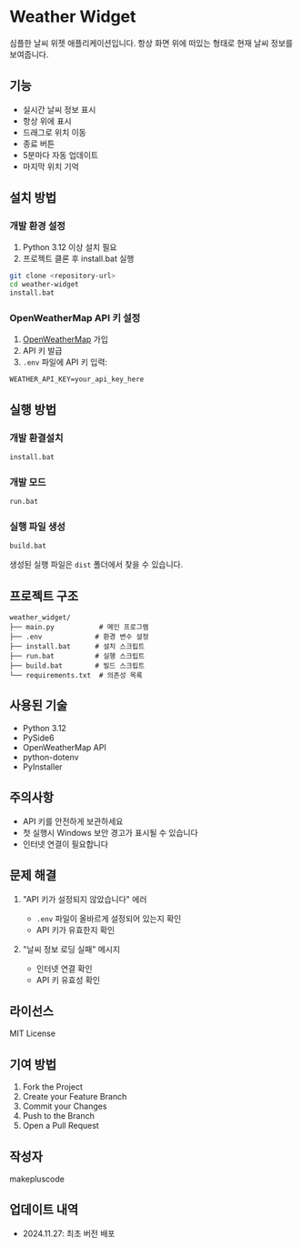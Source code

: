# Weather Widget

심플한 날씨 위젯 애플리케이션입니다. 항상 화면 위에 떠있는 형태로 현재 날씨 정보를 보여줍니다.

## 기능
- 실시간 날씨 정보 표시
- 항상 위에 표시
- 드래그로 위치 이동
- 종료 버튼
- 5분마다 자동 업데이트
- 마지막 위치 기억

## 설치 방법

### 개발 환경 설정
1. Python 3.12 이상 설치 필요
2. 프로젝트 클론 후 install.bat 실행
```bash
git clone <repository-url>
cd weather-widget
install.bat
```

### OpenWeatherMap API 키 설정
1. [OpenWeatherMap](https://openweathermap.org/) 가입
2. API 키 발급
3. `.env` 파일에 API 키 입력:
```
WEATHER_API_KEY=your_api_key_here
```

## 실행 방법

### 개발 환결설치
```bash
install.bat
```

### 개발 모드
```bash
run.bat
```

### 실행 파일 생성
```bash
build.bat
```
생성된 실행 파일은 `dist` 폴더에서 찾을 수 있습니다.

## 프로젝트 구조
```
weather_widget/
├── main.py           # 메인 프로그램
├── .env             # 환경 변수 설정
├── install.bat      # 설치 스크립트
├── run.bat          # 실행 스크립트
├── build.bat        # 빌드 스크립트
└── requirements.txt  # 의존성 목록
```

## 사용된 기술
- Python 3.12
- PySide6
- OpenWeatherMap API
- python-dotenv
- PyInstaller

## 주의사항
- API 키를 안전하게 보관하세요
- 첫 실행시 Windows 보안 경고가 표시될 수 있습니다
- 인터넷 연결이 필요합니다

## 문제 해결
1. "API 키가 설정되지 않았습니다" 에러
   - `.env` 파일이 올바르게 설정되어 있는지 확인
   - API 키가 유효한지 확인

2. "날씨 정보 로딩 실패" 메시지
   - 인터넷 연결 확인
   - API 키 유효성 확인

## 라이선스
MIT License

## 기여 방법
1. Fork the Project
2. Create your Feature Branch
3. Commit your Changes
4. Push to the Branch
5. Open a Pull Request

## 작성자
makepluscode

## 업데이트 내역
- 2024.11.27: 최초 버전 배포
